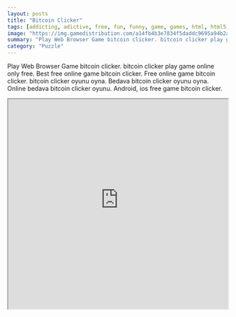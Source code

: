 ```yaml
---
layout: posts
title: "Bitcoin Clicker"
tags: [addicting, adictive, free, fun, funny, game, games, html, html5, kids, online, bitcoin, free, online, games, oyna, game, free, games, play, play, games]
image: "https://img.gamedistribution.com/a14fb4b3e7834f5daddc9695a94b2a3b.jpg"
summary: "Play Web Browser Game bitcoin clicker. bitcoin clicker play game online only free. Best free online game bitcoin clicker. Free online game bitcoin clicker. bitcoin clicker oyunu oyna. Bedava bitcoin clicker oyunu oyna. Online bedava bitcoin clicker oyunu. Android, ios free game bitcoin clicker."
category: "Puzzle"
---
```


Play Web Browser Game bitcoin clicker. bitcoin clicker play game online only free. Best free online game bitcoin clicker. Free online game bitcoin clicker. bitcoin clicker oyunu oyna. Bedava bitcoin clicker oyunu oyna. Online bedava bitcoin clicker oyunu. Android, ios free game bitcoin clicker.

<iframe width="100%" height="480px;" src="https://html5.gamedistribution.com/a14fb4b3e7834f5daddc9695a94b2a3b/"></iframe>
